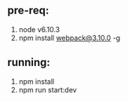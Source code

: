 ## pre-req:

1. node v6.10.3
1. npm install webpack@3.10.0 -g

## running:

1. npm install
1. npm run start:dev